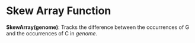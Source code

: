 # Skew Array Function
**SkewArray(genome)**: Tracks the difference between the occurrences of G and the occurrences of C in *genome*.
